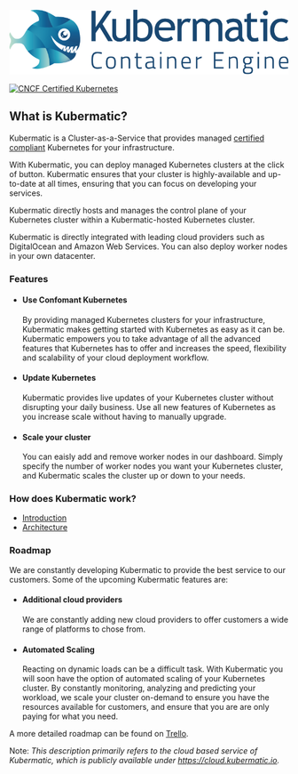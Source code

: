 [![Kubermatic Container Engine](images/kubermatic.png "Kubermatic Container Engine")](https://cloud.kubermatic.io)  

[<img src="https://raw.githubusercontent.com/cncf/artwork/master/kubernetes/certified-kubernetes/versionless/color/certified_kubernetes_color.png" alt="CNCF Certified Kubernetes" height=80px/>](https://www.cncf.io/certification/software-conformance/)
## What is Kubermatic?
Kubermatic is a  Cluster-as-a-Service that provides managed [ certified compliant](https://www.cncf.io/certification/software-conformance/) Kubernetes for your infrastructure.

With Kubermatic, you can deploy managed Kubernetes clusters at the click of button.
Kubermatic ensures that your cluster is highly-available and up-to-date at all times, ensuring that you can focus on developing your services.

Kubermatic directly hosts and manages the control plane of your Kubernetes cluster within a Kubermatic-hosted Kubernetes cluster.

Kubermatic is directly integrated with leading cloud providers such as DigitalOcean and Amazon Web Services. You can also deploy worker nodes in your own datacenter.

### Features
- #### Use Confomant Kubernetes
  By providing managed Kubernetes clusters for your infrastructure, Kubermatic makes getting started with Kubernetes as easy as it can be.
  Kubermatic empowers you to take advantage of all the advanced features that Kubernetes has to offer and increases the speed, flexibility and scalability of your cloud deployment workflow.

- #### Update Kubernetes
  Kubermatic provides live updates of your Kubernetes cluster without disrupting your daily business.
  Use all new features of Kubernetes as you increase scale without having to manually upgrade.

- #### Scale your cluster
  You can eaisly add and remove worker nodes in our dashboard.
  Simply specify the number of worker nodes you want your Kubernetes cluster, and Kubermatic scales the cluster up or down to your needs.

### How does Kubermatic work?

- [Introduction](intro.md)
- [Architecture](architecture.md)

### Roadmap
We are constantly developing Kubermatic to provide the best service to our customers. Some of the upcoming Kubermatic features are:

- #### Additional cloud providers
  We are constantly adding new cloud providers to offer customers a wide range of platforms to chose from.  

- #### Automated Scaling
  Reacting on dynamic loads can be a difficult task.  With Kubermatic you will soon have the option of automated scaling of your Kubernetes cluster.
  By constantly monitoring, analyzing and predicting your workload, we scale your cluster on-demand to ensure you have the resources available for customers, and ensure that you are are only paying for what you need.

A more detailed roadmap can be found on [Trello](https://trello.com/b/8X7u8SXg/kubermatic-roadmap).


Note: _This description primarily refers to the cloud based service of Kubermatic, which is publicly available under https://cloud.kubermatic.io._
